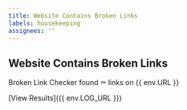 ```yaml
---
title: Website Contains Broken Links
labels: housekeeping
assignees: ''
---
```


## Website Contains Broken Links

Broken Link Checker found :coffin: links on {{ env.URL }}

[View Results]({{ env.LOG_URL }})
